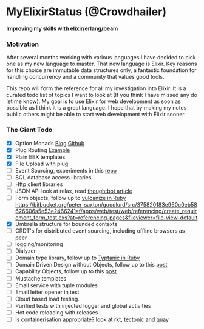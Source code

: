 # MyElixirStatus (@Crowdhailer)

**Improving my skills with elixir/erlang/beam**

### Motivation

After several months working with various languages I have decided to pick one as my new language to master.
That new language is Elixir.
Key reasons for this choice are immutable data structures only, a fantastic foundation for handling concurrency and a community that values good tools.

This repo will form the reference for all my investigation into Elixir.
It is a curated todo list of topics I want to look at (If you think I have missed any do let me know).
My goal is to use Elixir for web development as soon as possible as I think it is a great language.
I hope that by making my notes public others might be able to start web development with Elixir sooner.

### The Giant Todo

- [x] Option Monads [Blog](http://insights.workshop14.io/2015/10/18/handling-errors-in-elixir-no-one-say-monad.html) [Github](https://github.com/CrowdHailer/OK)
- [x] Plug Routing [Example](https://github.com/CrowdHailer/baobab.ex)
- [x] Plain EEX templates
- [x] File Upload with plug
- [ ] Event Sourcing, experiments in this [repo](https://github.com/CrowdHailer/event-sourcing.elixir)
- [ ] SQL database access libraries
- [ ] Http client libraries
- [ ] JSON API look at relax, read [thoughtbot article](https://robots.thoughtbot.com/testing-a-phoenix-elixir-json-api)
- [ ] Form objects, follow up to [vulcanize in Ruby](https://github.com/CrowdHailer/vulcanize) https://bitbucket.org/peter_saxton/goodlord/src/375820183e960c0eb58626606a5e53e2466241af/apps/web/test/web/referencing/create_requirement_form_test.exs?at=referencing-pages&fileviewer=file-view-default
- [x] Umbrella structure for bounded contexts
- [ ] CRDT's for distributed event sourcing, including offline browsers as peer
- [ ] logging/monitoring
- [ ] Dialyzer
- [ ] Domain type library, follow up to [Typtanic in Ruby](https://github.com/CrowdHailer/typetanic)
- [ ] Domain Driven Design without Objects, follow up to this [post](http://insights.workshop14.io/2015/08/20/domain-driven-design-where-the-real-value-lies.html)
- [ ] Capability Objects, follow up to this [post](http://insights.workshop14.io/2016/05/01/purify-your-programs-with-capability-objects.html)
- [ ] Mustache templates
- [ ] Email service with tuple modules
- [ ] Email letter opener in test
- [ ] Cloud based load testing.
- [ ] Purified tests with injected logger and global activities
- [ ] Hot code reloading with releases
- [ ] Is containerisation appropriate? look at rkt, [tectonic](https://tectonic.com/) and [quay](https://quay.io)
